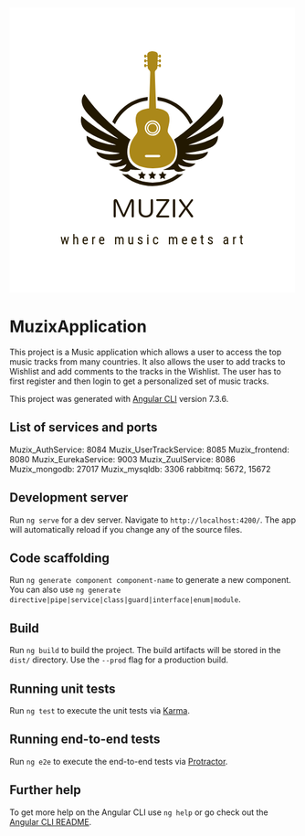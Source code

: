 
![Logo of the project](./src/assets/image/logo.png)

# MuzixApplication

This project is a Music application which allows a user to access the top music tracks from many countries. It also allows the user to add tracks to Wishlist and add comments to the tracks in the Wishlist.
The user has to first register and then login to get a personalized set of music tracks.

This project was generated with [Angular CLI](https://github.com/angular/angular-cli) version 7.3.6.

## List of services and ports

Muzix_AuthService: 8084
Muzix_UserTrackService: 8085
Muzix_frontend: 8080
Muzix_EurekaService: 9003
Muzix_ZuulService: 8086
Muzix_mongodb: 27017
Muzix_mysqldb: 3306
rabbitmq: 5672, 15672


## Development server

Run `ng serve` for a dev server. Navigate to `http://localhost:4200/`. The app will automatically reload if you change any of the source files.

## Code scaffolding

Run `ng generate component component-name` to generate a new component. You can also use `ng generate directive|pipe|service|class|guard|interface|enum|module`.

## Build

Run `ng build` to build the project. The build artifacts will be stored in the `dist/` directory. Use the `--prod` flag for a production build.

## Running unit tests

Run `ng test` to execute the unit tests via [Karma](https://karma-runner.github.io).

## Running end-to-end tests

Run `ng e2e` to execute the end-to-end tests via [Protractor](http://www.protractortest.org/).

## Further help

To get more help on the Angular CLI use `ng help` or go check out the [Angular CLI README](https://github.com/angular/angular-cli/blob/master/README.md).
